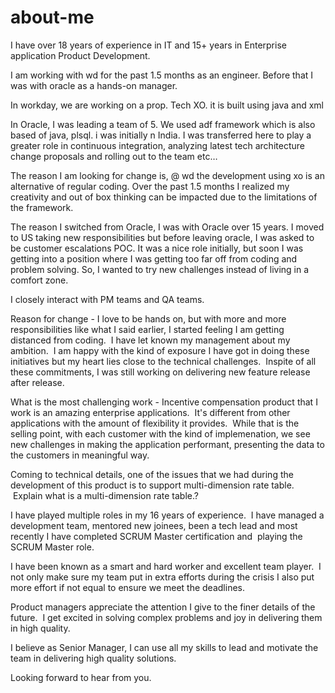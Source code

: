 # about-me
I have over 18 years of experience in IT and 15+ years in Enterprise application Product Development.

I am working with wd for the past 1.5 months as an engineer.  Before that I was with oracle as a hands-on manager. 

In workday, we are working on a prop. Tech XO.  it is built using java and xml

In Oracle, I was leading a team of 5.  We used adf framework which is also based of java, plsql.  i was initially n India.  I was transferred here to play a greater role in continuous integration, analyzing latest tech architecture change proposals and rolling out to the team etc…

The reason I am looking for change is, @ wd the development using xo is an alternative of regular coding.  Over the past 1.5 months I realized my creativity and out of box thinking can be impacted due to the limitations of the framework.

The reason I switched from Oracle, I was with Oracle over 15 years.  I moved to US taking new responsibilities but before leaving oracle, I was asked to be customer escalations POC.  It was a nice role initially, but soon I was getting into a position where I was getting too far off from coding and problem solving.  So, I wanted to try new challenges instead of living in a comfort zone.

I closely interact with PM teams and QA teams.

Reason for change - I love to be hands on, but with more and more responsibilities like what I said earlier, I started feeling I am getting distanced from coding.  I have let known my management about my ambition.  I am happy with the kind of exposure I have got in doing these initiatives but my heart lies close to the technical challenges.  Inspite of all these commitments, I was still working on delivering new feature release after release.

What is the most challenging work - Incentive compensation product that I work is an amazing enterprise applications.  It's different from other applications with the amount of flexibility it provides.  While that is the selling point, with each customer with the kind of implemenation, we see new challenges in making the application performant, presenting the data to the customers in meaningful way.

Coming to technical details, one of the issues that we had during the development of this product is to support multi-dimension rate table.  Explain what is a multi-dimension rate table.?

I have played multiple roles in my 16 years of experience.  I have managed a development team, mentored new joinees, been a tech lead and most recently I have completed SCRUM Master certification and 
playing the SCRUM Master role.

I have been known as a smart and hard worker and excellent team player.  I not only make sure my team put in extra efforts during the crisis I also put more effort if not equal to ensure we meet the deadlines.

Product managers appreciate the attention I give to the finer details of the future.  I get excited in solving complex problems and joy in delivering them in high quality.

I believe as Senior Manager, I can use all my skills to lead and motivate the team in delivering high quality solutions.

Looking forward to hear from you.
